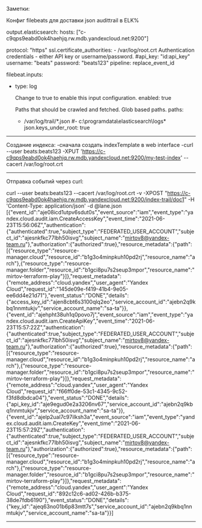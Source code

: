 Заметки:

Конфиг filebeats для доставки json audittrail в ELK%


output.elasticsearch:
  hosts: ["c-c9qps9eabd0ok4haehjq.rw.mdb.yandexcloud.net:9200"]

  protocol: "https"
  ssl.certificate_authorities:
    - /var/log/root.crt
   Authentication credentials - either API key or username/password.
  #api_key: "id:api_key"
  username: "beats"
  password: "beats123"
  pipeline: replace_event_id


filebeat.inputs:

- type: log

   Change to true to enable this input configuration.
  enabled: true

   Paths that should be crawled and fetched. Glob based paths.
  paths:
    - /var/log/trail/*.json
    #- c:\programdata\elasticsearch\logs\*
  json.keys_under_root: true


---------

Создание индекса:
-сначала создать indexTemplate в web interface
-curl --user beats:beats123 -XPUT 'https://c-c9qps9eabd0ok4haehjq.rw.mdb.yandexcloud.net:9200/my-test-index' --cacert /var/log/root.crt


----------

Отправка событий через curl:

curl --user beats:beats123 --cacert /var/log/root.crt -v -XPOST "https://c-c9qps9eabd0ok4haehjq.rw.mdb.yandexcloud.net:9200/index-trail/doc1" -H 'Content-Type: application/json' -d @lane.json
[{"event_id":"aje08icd1utpv6sdut0s","event_source":"iam","event_type":"yandex.cloud.audit.iam.CreateAccessKey","event_time":"2021-06-23T15:56:06Z","authentication":{"authenticated":true,"subject_type":"FEDERATED_USER_ACCOUNT","subject_id":"ajesnkfkc77lbh50isvg","subject_name":"mirtov8@yandex-team.ru"},"authorization":{"authorized":true},"resource_metadata":{"path":[{"resource_type":"resource-manager.cloud","resource_id":"b1g3o4minpkuh10pd2rj","resource_name":"arch"},{"resource_type":"resource-manager.folder","resource_id":"b1gci8pu7s2seup3mpor","resource_name":"mirtov-terraform-play"}]},"request_metadata":{"remote_address":"cloud.yandex","user_agent":"Yandex Cloud","request_id":"145de09e-f419-41b4-9e05-ee6dd4e21d71"},"event_status":"DONE","details":{"access_key_id":"ajen8cbt6s3100qlq2eo","service_account_id":"ajebn2q9kbq1nnmtukjv","service_account_name":"sa-ta"}},
{"event_id":"ajehpht38uh1q0povo7j","event_source":"iam","event_type":"yandex.cloud.audit.iam.CreateApiKey","event_time":"2021-06-23T15:57:22Z","authentication":{"authenticated":true,"subject_type":"FEDERATED_USER_ACCOUNT","subject_id":"ajesnkfkc77lbh50isvg","subject_name":"mirtov8@yandex-team.ru"},"authorization":{"authorized":true},"resource_metadata":{"path":[{"resource_type":"resource-manager.cloud","resource_id":"b1g3o4minpkuh10pd2rj","resource_name":"arch"},{"resource_type":"resource-manager.folder","resource_id":"b1gci8pu7s2seup3mpor","resource_name":"mirtov-terraform-play"}]},"request_metadata":{"remote_address":"cloud.yandex","user_agent":"Yandex Cloud","request_id":"f66ff0de-53c1-4345-9c52-f3fd8dbdca04"},"event_status":"DONE","details":{"api_key_id":"aje9egud0e2a3206nv67","service_account_id":"ajebn2q9kbq1nnmtukjv","service_account_name":"sa-ta"}},
{"event_id":"ajelp2ual7c97ilksh3a","event_source":"iam","event_type":"yandex.cloud.audit.iam.CreateKey","event_time":"2021-06-23T15:57:29Z","authentication":{"authenticated":true,"subject_type":"FEDERATED_USER_ACCOUNT","subject_id":"ajesnkfkc77lbh50isvg","subject_name":"mirtov8@yandex-team.ru"},"authorization":{"authorized":true},"resource_metadata":{"path":[{"resource_type":"resource-manager.cloud","resource_id":"b1g3o4minpkuh10pd2rj","resource_name":"arch"},{"resource_type":"resource-manager.folder","resource_id":"b1gci8pu7s2seup3mpor","resource_name":"mirtov-terraform-play"}]},"request_metadata":{"remote_address":"cloud.yandex","user_agent":"Yandex Cloud","request_id":"892c12c6-ad02-426b-b375-38de7fdb6190"},"event_status":"DONE","details":{"key_id":"ajeq63no01b6p83mtt7s","service_account_id":"ajebn2q9kbq1nnmtukjv","service_account_name":"sa-ta"}}]

----------

